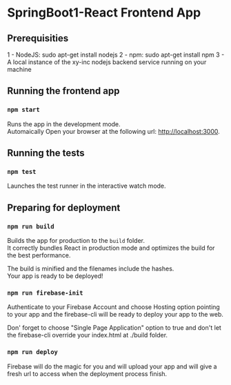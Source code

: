 # SpringBoot1-React Frontend App

## Prerequisities

1 - NodeJS: sudo apt-get install nodejs
2 - npm: sudo apt-get install npm
3 - A local instance of the xy-inc nodejs backend service running on your machine

## Running the frontend app

### `npm start`

Runs the app in the development mode.<br>
Automaically Open your browser at the following url: [http://localhost:3000](http://localhost:3000).

## Running the tests

### `npm test`

Launches the test runner in the interactive watch mode.

## Preparing for deployment

### `npm run build`

Builds the app for production to the `build` folder.<br>
It correctly bundles React in production mode and optimizes the build for the best performance.

The build is minified and the filenames include the hashes.<br>
Your app is ready to be deployed!

### `npm run firebase-init`

Authenticate to your Firebase Account and choose Hosting option pointing to your app and the firebase-cli will be ready to deploy your app to the web.<br>

Don' forget to choose "Single Page Application" option to true and don't let the firebase-cli override your index.html at ./build folder.<br>

### `npm run deploy`

Firebase will do the magic for you and will upload your app and will give a fresh url to access when the deployment process finish.
